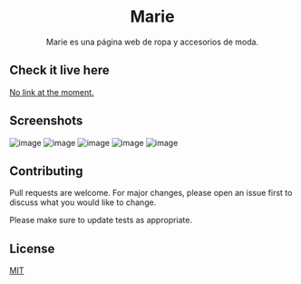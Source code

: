 <h1 align="center">Marie</h1>

<p align="center">
  Marie es una página web de ropa y accesorios de moda.
</p>

## Check it live here

[No link at the moment.]()

## Screenshots

![image](https://user-images.githubusercontent.com/85379478/215336282-8c88c86f-f95a-4b12-b28e-8924bccb61d4.png)
![image](https://user-images.githubusercontent.com/85379478/215336305-d346da84-2b11-43f4-9fff-c963d14af9ac.png)
![image](https://user-images.githubusercontent.com/85379478/215336372-367398ee-325e-418e-9638-093e4d4108b3.png)
![image](https://user-images.githubusercontent.com/85379478/215336389-ab91aa10-ec1f-4885-94b1-4877a93b8297.png)
![image](https://user-images.githubusercontent.com/85379478/215336400-2daa13b7-8bcb-485e-94e4-3832f636983a.png)

## Contributing

Pull requests are welcome. For major changes, please open an issue first
to discuss what you would like to change.

Please make sure to update tests as appropriate.

## License

[MIT](https://choosealicense.com/licenses/mit/)
